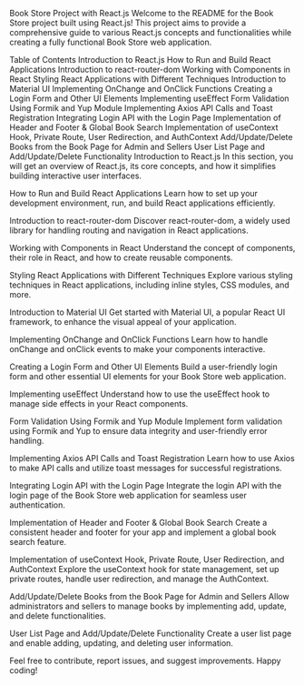 Book Store Project with React.js
Welcome to the README for the Book Store project built using React.js! This project aims to provide a comprehensive guide to various React.js concepts and functionalities while creating a fully functional Book Store web application.

Table of Contents
Introduction to React.js
How to Run and Build React Applications
Introduction to react-router-dom
Working with Components in React
Styling React Applications with Different Techniques
Introduction to Material UI
Implementing OnChange and OnClick Functions
Creating a Login Form and Other UI Elements
Implementing useEffect
Form Validation Using Formik and Yup Module
Implementing Axios API Calls and Toast Registration
Integrating Login API with the Login Page
Implementation of Header and Footer & Global Book Search
Implementation of useContext Hook, Private Route, User Redirection, and AuthContext
Add/Update/Delete Books from the Book Page for Admin and Sellers
User List Page and Add/Update/Delete Functionality
Introduction to React.js
In this section, you will get an overview of React.js, its core concepts, and how it simplifies building interactive user interfaces.

How to Run and Build React Applications
Learn how to set up your development environment, run, and build React applications efficiently.

Introduction to react-router-dom
Discover react-router-dom, a widely used library for handling routing and navigation in React applications.

Working with Components in React
Understand the concept of components, their role in React, and how to create reusable components.

Styling React Applications with Different Techniques
Explore various styling techniques in React applications, including inline styles, CSS modules, and more.

Introduction to Material UI
Get started with Material UI, a popular React UI framework, to enhance the visual appeal of your application.

Implementing OnChange and OnClick Functions
Learn how to handle onChange and onClick events to make your components interactive.

Creating a Login Form and Other UI Elements
Build a user-friendly login form and other essential UI elements for your Book Store web application.

Implementing useEffect
Understand how to use the useEffect hook to manage side effects in your React components.

Form Validation Using Formik and Yup Module
Implement form validation using Formik and Yup to ensure data integrity and user-friendly error handling.

Implementing Axios API Calls and Toast Registration
Learn how to use Axios to make API calls and utilize toast messages for successful registrations.

Integrating Login API with the Login Page
Integrate the login API with the login page of the Book Store web application for seamless user authentication.

Implementation of Header and Footer & Global Book Search
Create a consistent header and footer for your app and implement a global book search feature.

Implementation of useContext Hook, Private Route, User Redirection, and AuthContext
Explore the useContext hook for state management, set up private routes, handle user redirection, and manage the AuthContext.

Add/Update/Delete Books from the Book Page for Admin and Sellers
Allow administrators and sellers to manage books by implementing add, update, and delete functionalities.

User List Page and Add/Update/Delete Functionality
Create a user list page and enable adding, updating, and deleting user information.

Feel free to contribute, report issues, and suggest improvements. Happy coding!
